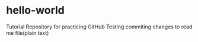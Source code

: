 # hello-world
Tutorial Repository for practicing GitHub
Testing commiting changes to read me file(plain text)
